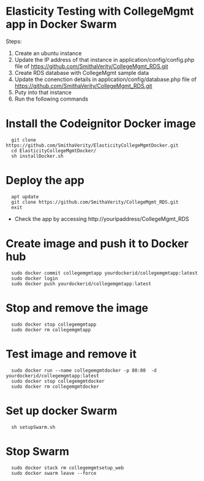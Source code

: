 # Elasticity Testing with CollegeMgmt app in Docker Swarm

Steps:
1. Create an ubuntu instance
2. Update the IP address of that instance in application/config/config.php file of https://github.com/SmithaVerity/CollegeMgmt_RDS.git 
3. Create RDS database with CollegeMgmt sample data
4. Update the conenction details in application/config/database.php file of https://github.com/SmithaVerity/CollegeMgmt_RDS.git
5. Puty into that instance 
6. Run the following commands

# Install the Codeignitor Docker image
```
  git clone https://github.com/SmithaVerity/ElasticityCollegeMgmtDocker.git
  cd ElasticityCollegeMgmtDocker/
  sh installDocker.sh
```

# Deploy the app
```
  apt update
  git clone https://github.com/SmithaVerity/CollegeMgmt_RDS.git
  exit
```
  - Check the app by accessing http://youripaddress/CollegeMgmt_RDS
  
  
# Create image and push it to Docker hub
```
  sudo docker commit collegemgmtapp yourdockerid/collegemgmtapp:latest
  sudo docker login
  sudo docker push yourdockerid/collegemgmtapp:latest
```
# Stop and remove the image
```
  sudo docker stop collegemgmtapp
  sudo docker rm collegemgmtapp
```
  
# Test image and remove it
```
  sudo docker run --name collegemgmtdocker -p 80:80  -d yourdockerid/collegemgmtapp:latest
  sudo docker stop collegemgmtdocker
  sudo docker rm collegemgmtdocker
```
  
# Set up docker Swarm
```
  sh setupSwarm.sh
```

# Stop Swarm
```
  sudo docker stack rm collegemgmtsetup_web
  sudo docker swarm leave --force
```  
  
  
  
